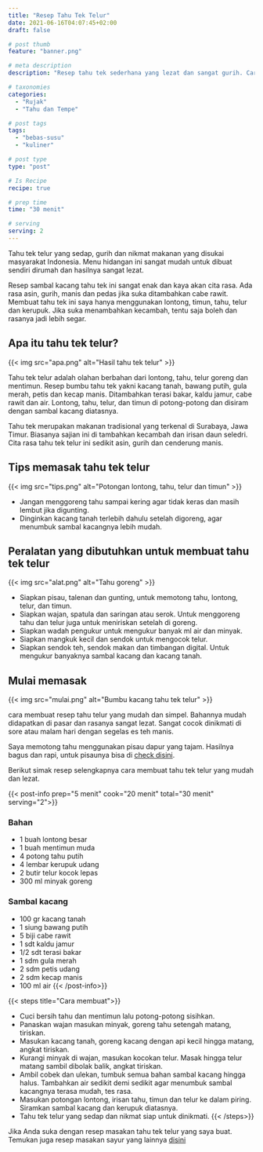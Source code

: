 ```yaml
---
title: "Resep Tahu Tek Telur"
date: 2021-06-16T04:07:45+02:00
draft: false

# post thumb
feature: "banner.png"

# meta description
description: "Resep tahu tek sederhana yang lezat dan sangat gurih. Cara membuat masakan rumahan ini sangat mudah untuk dipelajari."

# taxonomies
categories:
  - "Rujak"
  - "Tahu dan Tempe"

# post tags
tags:
  - "bebas-susu"
  - "kuliner"

# post type
type: "post"

# Is Recipe
recipe: true

# prep time
time: "30 menit"

# serving
serving: 2
---
```

Tahu tek telur yang sedap, gurih dan nikmat makanan yang disukai masyarakat Indonesia. Menu hidangan ini sangat mudah untuk dibuat sendiri dirumah dan hasilnya sangat lezat.

Resep sambal kacang tahu tek ini sangat enak dan kaya akan cita rasa. Ada rasa asin, gurih, manis dan pedas jika suka ditambahkan cabe rawit. Membuat tahu tek ini saya hanya menggunakan lontong, timun, tahu, telur dan kerupuk. Jika suka menambahkan kecambah, tentu saja boleh dan rasanya jadi lebih segar.

## Apa itu tahu tek telur?

{{< img src="apa.png" alt="Hasil tahu tek telur" >}}

Tahu tek telur adalah olahan berbahan dari lontong, tahu, telur goreng dan mentimun. Resep bumbu tahu tek yakni kacang tanah, bawang putih, gula merah, petis dan kecap manis. Ditambahkan terasi bakar, kaldu jamur, cabe rawit dan air. Lontong, tahu, telur, dan timun di potong-potong dan disiram dengan sambal kacang diatasnya.

Tahu tek merupakan makanan tradisional yang terkenal di Surabaya, Jawa Timur. Biasanya sajian ini di tambahkan kecambah dan irisan daun seledri. Cita rasa tahu tek telur ini sedikit asin, gurih dan cenderung manis.

## Tips memasak tahu tek telur

{{< img src="tips.png" alt="Potongan lontong, tahu, telur dan timun" >}}

-   Jangan menggoreng tahu sampai kering agar tidak keras dan masih lembut jika digunting.
-   Dinginkan kacang tanah terlebih dahulu setelah digoreng, agar menumbuk sambal kacangnya lebih mudah.

## Peralatan yang dibutuhkan untuk membuat tahu tek telur

{{< img src="alat.png" alt="Tahu goreng" >}}

-   Siapkan pisau, talenan dan gunting, untuk memotong tahu, lontong, telur, dan timun.
-   Siapkan wajan, spatula dan saringan atau serok. Untuk menggoreng tahu dan telur juga untuk meniriskan setelah di goreng.
-   Siapkan wadah pengukur untuk mengukur banyak ml air dan minyak.
-   Siapkan mangkuk kecil dan sendok untuk mengocok telur.
-   Siapkan sendok teh, sendok makan dan timbangan digital. Untuk mengukur banyaknya sambal kacang dan kacang tanah.

## Mulai memasak

{{< img src="mulai.png" alt="Bumbu kacang tahu tek telur" >}}

cara membuat resep tahu telur yang mudah dan simpel. Bahannya mudah didapatkan di pasar dan rasanya sangat lezat. Sangat cocok dinikmati di sore atau malam hari dengan segelas es teh manis.

Saya memotong tahu menggunakan pisau dapur yang tajam. Hasilnya bagus dan rapi, untuk pisaunya bisa di [check disini](https://s.click.aliexpress.com/e/_ABJJqr).

Berikut simak resep selengkapnya cara membuat tahu tek telur yang mudah dan lezat.

{{< post-info prep="5 menit" cook="20 menit" total="30 menit" serving="2">}}

### Bahan

-   1 buah lontong besar
-   1 buah mentimun muda
-   4 potong tahu putih
-   4 lembar kerupuk udang
-   2 butir telur kocok lepas
-   300 ml minyak goreng

### Sambal kacang

-   100 gr kacang tanah
-   1 siung bawang putih
-   5 biji cabe rawit
-   1 sdt kaldu jamur
-   1/2 sdt terasi bakar
-   1 sdm gula merah
-   2 sdm petis udang
-   2 sdm kecap manis
-   100 ml air
{{< /post-info>}}

{{< steps title="Cara membuat">}}
-   Cuci bersih tahu dan mentimun lalu potong-potong sisihkan.
-   Panaskan wajan masukan minyak, goreng tahu setengah matang, tiriskan.
-   Masukan kacang tanah, goreng kacang dengan api kecil hingga matang, angkat tiriskan.
-   Kurangi minyak di wajan, masukan kocokan telur. Masak hingga telur matang sambil dibolak balik, angkat tiriskan.
-   Ambil cobek dan ulekan, tumbuk semua bahan sambal kacang hingga halus. Tambahkan air sedikit demi sedikit agar menumbuk sambal kacangnya terasa mudah, tes rasa.
-   Masukan potongan lontong, irisan tahu, timun dan telur ke dalam piring. Siramkan sambal kacang dan kerupuk diatasnya.
-   Tahu tek telur yang sedap dan nikmat siap untuk dinikmati.
{{< /steps>}}

Jika Anda suka dengan resep masakan tahu tek telur yang saya buat. Temukan juga resep masakan sayur yang lainnya [disini](https://neztra.com/categories/rujak)